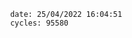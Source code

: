

                date: 25/04/2022 16:04:51
                cycles: 95580

                         